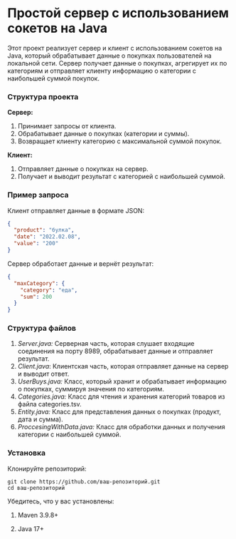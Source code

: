 # Простой сервер с использованием сокетов на Java

Этот проект реализует сервер и клиент с использованием сокетов на Java, который обрабатывает данные о покупках пользователей на локальной сети. Сервер получает данные о покупках, агрегирует их по категориям и отправляет клиенту информацию о категории с наибольшей суммой покупок.

### Структура проекта

**Сервер:**

1. Принимает запросы от клиента.
1. Обрабатывает данные о покупках (категории и суммы).
1. Возвращает клиенту категорию с максимальной суммой покупок.

**Клиент:**

1. Отправляет данные о покупках на сервер.
1. Получает и выводит результат с категорией с наибольшей суммой.

### Пример запроса

Клиент отправляет данные в формате JSON:

```json
{
  "product": "булка",
  "date": "2022.02.08",
  "value": "200"
}
```

Сервер обработает данные и вернёт результат:

```json
{
  "maxCategory": {
    "category": "еда",
    "sum": 200
  }
}
```

### Структура файлов

   1. *Server.java:* Серверная часть, которая слушает входящие соединения на порту 8989, обрабатывает данные и отправляет результат.
   1. *Client.java*: Клиентская часть, которая отправляет данные на сервер и выводит ответ.
   1. *UserBuys.java:* Класс, который хранит и обрабатывает информацию о покупках, суммируя значения по категориям.
   1. *Categories.java:* Класс для чтения и хранения категорий товаров из файла categories.tsv.
   1. *Entity.java:* Класс для представления данных о покупках (продукт, дата и сумма).
   1. *ProccesingWithData.java:* Класс для обработки данных и получения категории с наибольшей суммой.

### Установка

Клонируйте репозиторий:
```git
git clone https://github.com/ваш-репозиторий.git
cd ваш-репозиторий
```
Убедитесь, что у вас установлены:

1. Maven 3.9.8+

1. Java 17+
